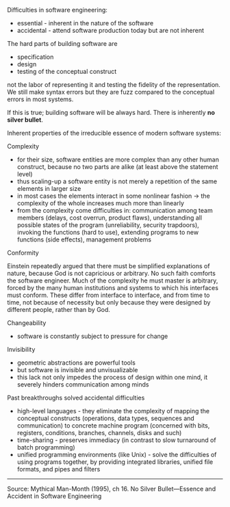 Difficulties in software engineering:

* essential - inherent in the nature of the software
* accidental - attend software production today but are not inherent

The hard parts of building software are

* specification
* design
* testing of the conceptual construct

not the labor of representing it and testing the fidelity of the representation. We still make syntax errors but they are fuzz compared to the conceptual errors in most systems.

If this is true; building software will be always hard. There is inherently **no silver bullet**.

Inherent properties of the irreducible essence of modern software systems:

Complexity

* for their size, software entities are more complex than any other human construct, because no two parts are alike (at least above the statement level)
* thus scaling-up a software entity is not merely a repetition of the same elements in larger size
* in most cases the elements interact in some nonlinear fashion -> the complexity of the whole increases much more than linearly
* from the complexity come difficulties in: communication among team members (delays, cost overrun, product flaws), understanding all possible states of the program (unreliability, security trapdoors), invoking the functions (hard to use), extending programs to new functions (side effects), management problems

Conformity

Einstein repeatedly argued that there must be simplified explanations of nature, because God is not capricious or arbitrary. No such faith comforts the software engineer. Much of the complexity he must master is arbitrary, forced by the many human institutions and systems to which his interfaces must conform. These differ from interface to interface, and from time to time, not because of necessity but only because they were designed by different people, rather than by God.

Changeability

* software is constantly subject to pressure for change

Invisibility

* geometric abstractions are powerful tools
* but software is invisible and unvisualizable
* this lack not only impedes the process of design within one mind, it severely hinders communication among minds

Past breakthroughs solved accidental difficulties

* high-level languages - they eliminate the complexity of mapping the conceptual constructs (operations, data types, sequences and communication) to concrete machine program (concerned with bits, registers, conditions, branches, channels, disks and such)
* time-sharing - preserves immediacy (in contrast to slow turnaround of batch programming)
* unified programming environments (like Unix) - solve the difficulties of using programs together, by providing integrated libraries, unified file formats, and pipes and filters

---

Source: Mythical Man-Month (1995), ch 16. No Silver Bullet—Essence and Accident in Software Engineering
